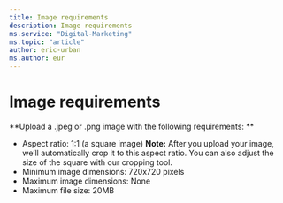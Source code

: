 ```yaml
---
title: Image requirements
description: Image requirements
ms.service: "Digital-Marketing"
ms.topic: "article"
author: eric-urban
ms.author: eur
---
```


# Image requirements

**Upload a .jpeg or .png image with the following requirements: **
- Aspect ratio: 1:1 (a square image) 			**Note:** After you upload your image, we’ll automatically crop it to this aspect ratio. You can also adjust the size of the square with our cropping tool.
- Minimum image dimensions: 720x720 pixels
- Maximum image dimensions: None
- Maximum file size: 20MB


